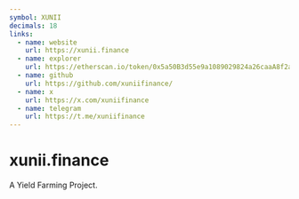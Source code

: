 ```yaml
---
symbol: XUNII
decimals: 18
links:
  - name: website
    url: https://xunii.finance
  - name: explorer
    url: https://etherscan.io/token/0x5a50B3d55e9a1089029824a26caaA8f2abFC4bb0
  - name: github
    url: https://github.com/xuniifinance/
  - name: x
    url: https://x.com/xuniifinance
  - name: telegram
    url: https://t.me/xuniifinance
---
```


# xunii.finance

A Yield Farming Project.
